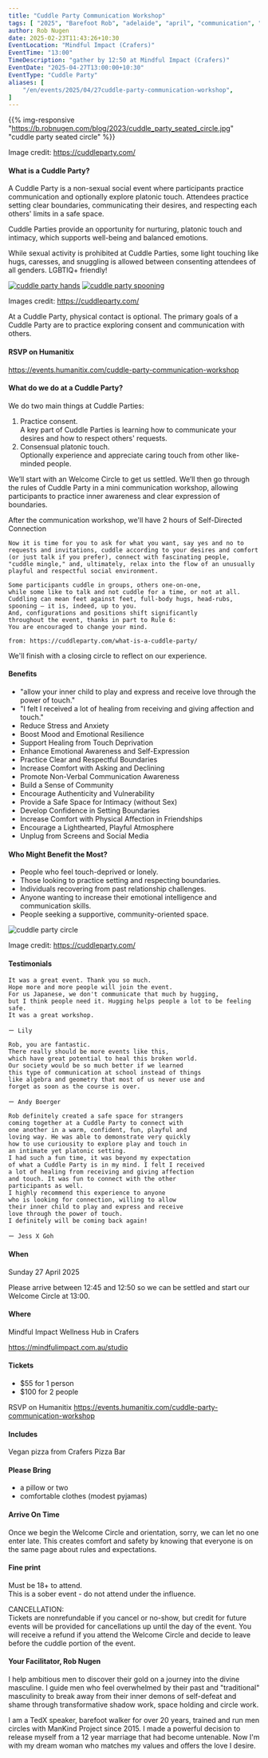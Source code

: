 ```yaml
---
title: "Cuddle Party Communication Workshop"
tags: [ "2025", "Barefoot Rob", "adelaide", "april", "communication", "consent", "crafers", "cuddle-party", "mindful-impact", "pizza", "platonic touch", "workshop", "裸足のロブ" ]
author: Rob Nugen
date: 2025-02-23T11:43:26+10:30
EventLocation: "Mindful Impact (Crafers)"
EventTime: "13:00"
TimeDescription: "gather by 12:50 at Mindful Impact (Crafers)"
EventDate: "2025-04-27T13:00:00+10:30"
EventType: "Cuddle Party"
aliases: [
    "/en/events/2025/04/27cuddle-party-communication-workshop",
]
---
```


{{% img-responsive "https://b.robnugen.com/blog/2023/cuddle_party_seated_circle.jpg" "cuddle party seated circle" %}}

<div class="note">Image credit:
<a href="https://cuddleparty.com/">https://cuddleparty.com/</a>
</div>

#### What is a Cuddle Party?

A Cuddle Party is a non-sexual social event
where participants practice communication and
optionally explore platonic touch.
Attendees practice setting clear boundaries,
communicating their desires, and
respecting each others' limits in a safe space.

Cuddle Parties provide an opportunity for nurturing,
platonic touch and intimacy, which supports well-being
and balanced emotions.

While sexual activity is prohibited at Cuddle Parties,
some light touching like hugs, caresses, and
snuggling is allowed between consenting attendees of all genders.  LGBTIQ+ friendly!

[![cuddle party hands](//b.robnugen.com/blog/2023/thumbs/cuddle_party_hands.jpg)](//b.robnugen.com/blog/2023/cuddle_party_hands.jpg)
[![cuddle party spooning](//b.robnugen.com/blog/2023/thumbs/cuddle_party_spooning.jpg)](//b.robnugen.com/blog/2023/cuddle_party_spooning.jpg)

<div class="note">Images credit:
<a href="https://cuddleparty.com/">https://cuddleparty.com/</a>
</div>

At a Cuddle Party, physical contact is optional.
The primary goals of a Cuddle Party are to practice
exploring consent and communication with others.

#### RSVP on Humanitix

https://events.humanitix.com/cuddle-party-communication-workshop

#### What do we do at a Cuddle Party?

We do two main things at Cuddle Parties:

1. Practice consent.<br>
  A key part of Cuddle Parties is learning
  how to communicate your desires and
  how to respect others' requests.
2. Consensual platonic touch.<br>
  Optionally experience and appreciate
  caring touch from other like-minded people.

We’ll start with an Welcome Circle to get us settled.
We’ll then go through the rules of Cuddle Party
in a mini communication workshop, allowing participants
to practice inner awareness and clear expression of boundaries.

After the communication workshop,
we'll have 2 hours of Self-Directed Connection

    Now it is time for you to ask for what you want, say yes and no to
    requests and invitations, cuddle according to your desires and comfort
    (or just talk if you prefer), connect with fascinating people,
    "cuddle mingle," and, ultimately, relax into the flow of an unusually
    playful and respectful social environment.

    Some participants cuddle in groups, others one-on-one,
    while some like to talk and not cuddle for a time, or not at all.
    Cuddling can mean feet against feet, full-body hugs, head-rubs,
    spooning — it is, indeed, up to you.
    And, configurations and positions shift significantly
    throughout the event, thanks in part to Rule 6:
    You are encouraged to change your mind.

    from: https://cuddleparty.com/what-is-a-cuddle-party/

We'll finish with a closing circle to reflect on our experience.

#### Benefits

* "allow your inner child to play and express and receive love through the power of touch."
* "I felt I received a lot of healing from receiving and giving affection and touch."
* Reduce Stress and Anxiety
* Boost Mood and Emotional Resilience
* Support Healing from Touch Deprivation
* Enhance Emotional Awareness and Self-Expression
* Practice Clear and Respectful Boundaries
* Increase Comfort with Asking and Declining
* Promote Non-Verbal Communication Awareness
* Build a Sense of Community
* Encourage Authenticity and Vulnerability
* Provide a Safe Space for Intimacy (without Sex)
* Develop Confidence in Setting Boundaries
* Increase Comfort with Physical Affection in Friendships
* Encourage a Lighthearted, Playful Atmosphere
* Unplug from Screens and Social Media

#### Who Might Benefit the Most?

* People who feel touch-deprived or lonely.
* Those looking to practice setting and respecting boundaries.
* Individuals recovering from past relationship challenges.
* Anyone wanting to increase their emotional intelligence and communication skills.
* People seeking a supportive, community-oriented space.

<img
src="https://b.robnugen.com/blog/2023/cuddle_party_circle.jpg"
alt="cuddle party circle"
class="title" />
<div class="note">Image credit:
<a href="https://cuddleparty.com/">https://cuddleparty.com/</a>
</div>

#### Testimonials

<div>

    It was a great event. Thank you so much.
    Hope more and more people will join the event.
    For us Japanese, we don't communicate that much by hugging,
    but I think people need it. Hugging helps people a lot to be feeling safe.
    It was a great workshop.

    ー Lily

</div>
<div>

    Rob, you are fantastic.
    There really should be more events like this,
    which have great potential to heal this broken world.
    Our society would be so much better if we learned
    this type of communication at school instead of things
    like algebra and geometry that most of us never use and
    forget as soon as the course is over.

    ー Andy Boerger

</div>
<div>

    Rob definitely created a safe space for strangers
    coming together at a Cuddle Party to connect with
    one another in a warm, confident, fun, playful and
    loving way. He was able to demonstrate very quickly
    how to use curiousity to explore play and touch in
    an intimate yet platonic setting.
    I had such a fun time, it was beyond my expectation
    of what a Cuddle Party is in my mind. I felt I received
    a lot of healing from receiving and giving affection
    and touch. It was fun to connect with the other
    participants as well.
    I highly recommend this experience to anyone
    who is looking for connection, willing to allow
    their inner child to play and express and receive
    love through the power of touch.
    I definitely will be coming back again!

    ー Jess X Goh

</div>

#### When

Sunday 27 April 2025

Please arrive between 12:45 and 12:50
so we can be settled and start our Welcome Circle at 13:00.

#### Where

Mindful Impact Wellness Hub in Crafers

https://mindfulimpact.com.au/studio

#### Tickets

* $55 for 1 person
* $100 for 2 people

RSVP on Humanitix https://events.humanitix.com/cuddle-party-communication-workshop

#### Includes

Vegan pizza from Crafers Pizza Bar

#### Please Bring

* a pillow or two
* comfortable clothes (modest pyjamas)

#### Arrive On Time

Once we begin the Welcome Circle and orientation, sorry, we can let no one enter late. This creates comfort and safety by knowing that everyone is on the same page about rules and expectations.

#### Fine print

Must be 18+ to attend.
<br>This is a sober event - do not attend under the influence.

CANCELLATION:
<br>Tickets are nonrefundable if you cancel or no-show, but credit for future events
will be provided for cancellations up until the day of the event.
You will receive a refund if you attend the Welcome Circle
and decide to leave before the cuddle portion of the event.

#### Your Facilitator, Rob Nugen

I help ambitious men to discover their gold on a journey into the divine masculine. I guide men who feel overwhelmed by their past and "traditional" masculinity to break away from their inner demons of self-defeat and shame through transformative shadow work, space holding and circle work.

I am a TedX speaker, barefoot walker for over 20 years, trained and run men circles with ManKind Project since 2015. I made a powerful decision to release myself from a 12 year marriage that had become untenable. Now I'm with my dream woman who matches my values and offers the love I desire.
